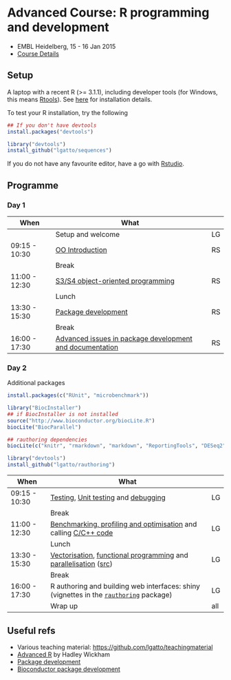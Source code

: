 # Advanced Course: R programming and development

- EMBL Heidelberg, 15 - 16 Jan 2015
- [Course Details](http://www.dataprogrammers.net/embl_jan2015/)

## Setup

A laptop with a recent R (>= 3.1.1), including developer tools (for
Windows, this means
[Rtools](http://cran.r-project.org/bin/windows/Rtools/)). See
[here](https://github.com/lgatto/TeachingMaterial/wiki) for
installation details.

To test your R installation, try the following

```r
## If you don't have devtools
install.packages("devtools")

library("devtools")
install_github("lgatto/sequences")
```

If you do not have any favourite editor, have a go with
[Rstudio](http://www.rstudio.com/products/rstudio/).

## Programme 

###  Day 1

| When          | What                                           |     |
|---------------|------------------------------------------------|-----|
|               | Setup and welcome                                        | LG |
| 09:15 - 10:30 | [OO Introduction](https://github.com/DataProgrammers/2015-01-15-EMBLHeidelberg/raw/master/roo/roo.pdf)                         | RS |
|               | Break                                                    |    |
| 11:00 - 12:30 | [S3/S4 object-oriented programming](https://github.com/DataProgrammers/2015-01-15-EMBLHeidelberg/raw/master/roo/roo.pdf)       | RS |
|               | Lunch                                                    |    |
| 13:30 - 15:30 | [Package development](https://github.com/DataProgrammers/2015-01-15-EMBLHeidelberg/raw/master//RPackageDevelopment/rpd.pdf)     | RS |
|               | Break                                                    |    |
| 16:00 - 17:30 | [Advanced issues in package development and documentation](https://github.com/DataProgrammers/2015-01-15-EMBLHeidelberg/raw/master//RPackageDevelopment/rpd.pdf) | RS |

### Day 2

Additional packages

```r
install.packages(c("RUnit", "microbenchmark"))

library("BiocInstaller")
## if BiocInstaller is not installed
source("http://www.bioconductor.org/biocLite.R")
biocLite("BiocParallel")

## rauthoring dependencies
biocLite(c("knitr", "rmarkdown", "markdown", "ReportingTools", "DESeq2"))

library("devtools")
install_github("lgatto/rauthoring")
```

| When          | What                                           |     |
|---------------|------------------------------------------------|-----|
| 09:15 - 10:30 | [Testing](https://github.com/DataProgrammers/2015-01-15-EMBLHeidelberg/blob/master/R-debugging/testing.md), [Unit testing](https://github.com/DataProgrammers/2015-01-15-EMBLHeidelberg/blob/master/R-debugging/unittesting.md) and [debugging](https://github.com/DataProgrammers/2015-01-15-EMBLHeidelberg/raw/master/R-debugging/debugging.pdf)  | LG |
|               | Break                                                     |    |
| 11:00 - 12:30 | [Benchmarking, profiling and optimisation](https://github.com/DataProgrammers/2015-01-15-EMBLHeidelberg/blob/master/R-bmark-prof-optim/bmark-prof-optim.md) and calling [C/C++ code](https://github.com/DataProgrammers/2015-01-15-EMBLHeidelberg/blob/master/rccpp/rc.md) | LG |
|               | Lunch                                                     |    |
| 13:30 - 15:30 | [Vectorisation](https://github.com/DataProgrammers/2015-01-15-EMBLHeidelberg/raw/master/R-vectorisation/vectorisation.pdf), [functional programming](https://github.com/DataProgrammers/2015-01-15-EMBLHeidelberg/raw/master/R-functional-programming/functional-programming.pdf) and [parallelisation](https://github.com/DataProgrammers/2015-01-15-EMBLHeidelberg/raw/master/R-parallel/parallel.pdf) ([src](https://github.com/DataProgrammers/2015-01-15-EMBLHeidelberg/tree/master/R-parallel/src))| LG |
|               | Break                                                     |    |
| 16:00 - 17:30 | R authoring and building web interfaces: shiny (vignettes in the [`rauthoring`](https://github.com/DataProgrammers/2015-01-15-EMBLHeidelberg/tree/master/rauthoring) package) | LG |
|               | Wrap up                                                   | all |


## Useful refs
- Various teaching material: https://github.com/lgatto/teachingmaterial
- [Advanced R](http://adv-r.had.co.nz/) by Hadley Wickham
- [Package development](http://r-pkgs.had.co.nz/)
- [Bioconductor package development](http://www.bioconductor.org/developers/how-to/buildingPackagesForBioc/)


